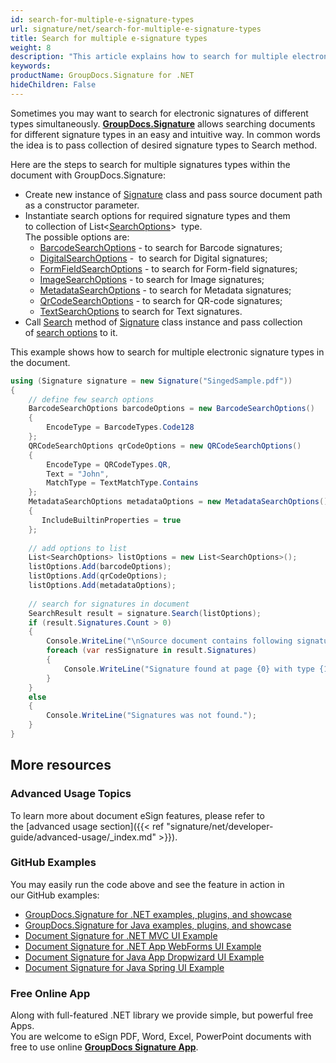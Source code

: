 ```yaml
---
id: search-for-multiple-e-signature-types
url: signature/net/search-for-multiple-e-signature-types
title: Search for multiple e-signature types
weight: 8
description: "This article explains how to search for multiple electronic signatures across document pages with GroupDocs.Signature API."
keywords: 
productName: GroupDocs.Signature for .NET
hideChildren: False
---
```

Sometimes you may want to search for electronic signatures of different types simultaneously. [**GroupDocs.Signature**](https://products.groupdocs.com/signature/net) allows searching documents for different signature types in an easy and intuitive way. In common words the idea is to pass collection of desired signature types to Search method.

Here are the steps to search for multiple signatures types within the document with GroupDocs.Signature:
*   Create new instance of [Signature](https://apireference.groupdocs.com/net/signature/groupdocs.signature/signature) class and pass source document path as a constructor parameter.    
*   Instantiate search options for required signature types and them to collection of List<[SearchOptions](https://apireference.groupdocs.com/net/signature/groupdocs.signature.options/searchoptions)\>  type.  
    The possible options are:     
    *   [BarcodeSearchOptions](https://apireference.groupdocs.com/net/signature/groupdocs.signature.options/barcodesearchoptions) - to search for Barcode signatures;        
    *   [DigitalSearchOptions](https://apireference.groupdocs.com/net/signature/groupdocs.signature.options/digitalsearchoptions) -  to search for Digital signatures;        
    *   [FormFieldSearchOptions](https://apireference.groupdocs.com/net/signature/groupdocs.signature.options/formfieldsearchoptions) - to search for Form-field signatures;
    *   [ImageSearchOptions](https://apireference.groupdocs.com/net/signature/groupdocs.signature.options/imagesearchoptions) - to search for Image signatures;        
    *   [MetadataSearchOptions](https://apireference.groupdocs.com/net/signature/groupdocs.signature.options/metadatasearchoptions) - to search for Metadata signatures;        
    *   [QrCodeSearchOptions](https://apireference.groupdocs.com/net/signature/groupdocs.signature.options/qrcodesearchoptions) - to search for QR-code signatures;        
    *   [TextSearchOptions](https://apireference.groupdocs.com/net/signature/groupdocs.signature.options/textsearchoptions) to search for Text signatures.        
*   Call [Search](https://apireference.groupdocs.com/net/signature/groupdocs.signature/signature/methods/search/_1) method of [Signature](https://apireference.groupdocs.com/net/signature/groupdocs.signature/signature) class instance and pass collection of [search options](https://apireference.groupdocs.com/net/signature/groupdocs.signature.options/searchoptions) to it.
    

This example shows how to search for multiple electronic signature types in the document.

```csharp
using (Signature signature = new Signature("SingedSample.pdf"))
{
    // define few search options
    BarcodeSearchOptions barcodeOptions = new BarcodeSearchOptions()
    {
        EncodeType = BarcodeTypes.Code128
    };
    QRCodeSearchOptions qrCodeOptions = new QRCodeSearchOptions()
    {
        EncodeType = QRCodeTypes.QR,
        Text = "John",
        MatchType = TextMatchType.Contains
    };
    MetadataSearchOptions metadataOptions = new MetadataSearchOptions()
    {
	   IncludeBuiltinProperties = true
    };
    
    // add options to list
    List<SearchOptions> listOptions = new List<SearchOptions>();
    listOptions.Add(barcodeOptions);
    listOptions.Add(qrCodeOptions);
    listOptions.Add(metadataOptions);
    
    // search for signatures in document
    SearchResult result = signature.Search(listOptions);
    if (result.Signatures.Count > 0)
    {
        Console.WriteLine("\nSource document contains following signatures.");
        foreach (var resSignature in result.Signatures)
        {
            Console.WriteLine("Signature found at page {0} with type {1}", resSignature.PageNumber, resSignature.SignatureType);
        }
    }
    else
    {
        Console.WriteLine("Signatures was not found.");
    }
}
```

## More resources
### Advanced Usage Topics
To learn more about document eSign features, please refer to the [advanced usage section]({{< ref "signature/net/developer-guide/advanced-usage/_index.md" >}}).

### GitHub Examples 
You may easily run the code above and see the feature in action in our GitHub examples:
*   [GroupDocs.Signature for .NET examples, plugins, and showcase](https://github.com/groupdocs-signature/GroupDocs.Signature-for-.NET)    
*   [GroupDocs.Signature for Java examples, plugins, and showcase](https://github.com/groupdocs-signature/GroupDocs.Signature-for-Java)    
*   [Document Signature for .NET MVC UI Example](https://github.com/groupdocs-signature/GroupDocs.Signature-for-.NET-MVC)     
*   [Document Signature for .NET App WebForms UI Example](https://github.com/groupdocs-signature/GroupDocs.Signature-for-.NET-WebForms)    
*   [Document Signature for Java App Dropwizard UI Example](https://github.com/groupdocs-signature/GroupDocs.Signature-for-Java-Dropwizard)    
*   [Document Signature for Java Spring UI Example](https://github.com/groupdocs-signature/GroupDocs.Signature-for-Java-Spring)    

### Free Online App 
Along with full-featured .NET library we provide simple, but powerful free Apps.  
You are welcome to eSign PDF, Word, Excel, PowerPoint documents with free to use online **[GroupDocs Signature App](https://products.groupdocs.app/signature)**.